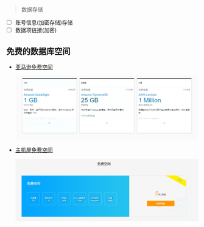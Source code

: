 > 数据存储

- [ ] 账号信息(加密存储)存储
- [ ] 数据项链接(加密)

## 免费的数据库空间

- [亚马逊免费空间](https://amazonaws-china.com/cn/dynamodb/?nc1=h_ls)

    ![亚马逊免费空间](./images/亚马逊免费空间.png)

- [主机屋免费空间](http://www.zhujiwu.com/vhost/free.html)

    ![主机屋免费空间](./images/主机屋免费空间.png)